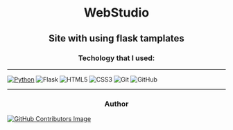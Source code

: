 <h1 align="center">WebStudio</h1>
<h2 align="center">Site with using flask tamplates</h2>
<h3 align="center">Techology that I used: </h3>


----

[![Python](https://img.shields.io/badge/python-3670A0?style=for-the-badge&logo=python&logoColor=ffdd54)](https://www.python.org)
![Flask](https://img.shields.io/badge/flask-%23000.svg?style=for-the-badge&logo=flask&logoColor=white)
![HTML5](https://img.shields.io/badge/html5-%23E34F26.svg?style=for-the-badge&logo=html5&logoColor=white)
![CSS3](https://img.shields.io/badge/css3-%231572B6.svg?style=for-the-badge&logo=css3&logoColor=white)
![Git](https://img.shields.io/badge/git-%23F05033.svg?style=for-the-badge&logo=git&logoColor=white)
![GitHub](https://img.shields.io/badge/github-%23121011.svg?style=for-the-badge&logo=github&logoColor=white)

----

<h3 align="center">Author</h3>

[![GitHub Contributors Image](https://contrib.rocks/image?repo=LeadShadow/hw6web)](https://github.com/LeadShadow)

